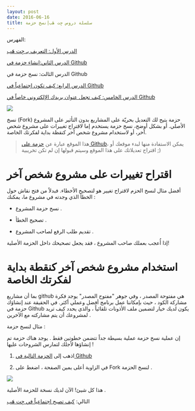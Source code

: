 ```yaml
---
layout: post
date: 2016-06-16
title: سلسلة دروس جِت هَب|نسخ حزمة
---
```

 
الفهرس:

[الدرس الأول: التعريف بـ جِت هَب](intro)

[الدرس الثاني:إنشاء حزمة في Github](create-repo)

الدرس الثالث: نسخ حزمة في Github

[الدرس الرابع: كيف تكون اجتماعياً في Github](being-social)

[الدرس الخامس: كيف تجعل عنوان بريدك الإلكتروني خاصاً في Github](keep-your-email-private)


![](https://help.github.com/assets/images/site/fork-a-repo.gif)

نسخ (Fork) حزمة يتيح لك التعديل بحريّة على المشاريع بدون التأثير على المشروع الأصلي. أو بشكل أوضح، نسخ حزمة يستخدم إما لاقتراح تغييرات على مشروع شخص آخر، أو لاستخدام مشروع شخص آخر كنقظة بداية لفكرتك الخاصة.

> هذا الموقع عبارة عن [حزمة على Github][id]، يمكن الاستفادة منها لبدء موقعك أو اقتراح تعديلاتك على هذا الموقع وسيتم قبولها إن لم تكن تخريبية ;)

[id]: http://github.com/mulham/mulham.github.io

# اقتراح تغييرات على مشروع شخص آخر

أفضل مثال لنسخ الحزم لاقتراح تغيير هو لتصحيح الأخطاء. فبدلاً من فتح نقاش حول الخطأ الذي وجدته في مشروع ما، يمكنك :

* نسخ حزمة المشروع .

* تصحيح الخطأ .

* تقديم طلب الرفع لصاحب المشروع .


إذا أُعجب بعملك صاحب المشروع ، فقد يجعل تصحيحك داخل الحزمة الأصلية!

# استخدام مشروع شخص آخر كنقطة بداية لفكرتك الخاصة

بما أن مشاريع github هي مفتوحة المصدر ، وفي جوهر "مفتوح المصدر" يوجد فكرة مشاركة الكود ، حيث بإمكاننا عمل برنامج أفضل وعملي أكثر. في الحقيقة عند إنشاؤك حزمة في Github يكون لديك خيار لتضمين ملف الأذونات تلقائياً ، والذي يحدد كيف تريد لمشروعك أن يتم مشاركته مع الآخرين .

مثال لنسخ حزمة :

إن عملية نسخ حزمة عملية بسيطة جداً تتضمن خطوتين فقط . يوجد هناك حزمة تم إنشاؤها ﻷجلك لتمارس الشروحات عليها !

1. اذهب إلى [الحزمة التالية في Github](https://github.com/octocat/Spoon-Knife)

2. في الزاوية أعلى يمين الصفحة ، اضغط على Fork لنسخ الحزمة .


![](https://help.github.com/assets/images/help/repository/fork_button.jpg)



هذا كل شيئ! الآن لديك نسخة للحزمة الأصلية .

التالي: [كيف تصبح اجتماعياً في جِت هَب](being-social)
